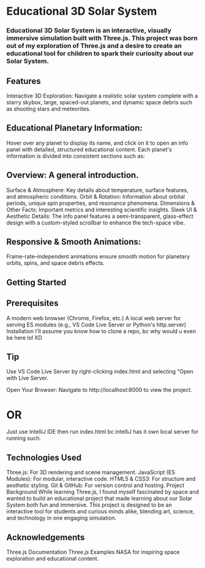 # Educational 3D Solar System

### Educational 3D Solar System is an interactive, visually immersive simulation built with Three.js. This project was born out of my exploration of Three.js and a desire to create an educational tool for children to spark their curiosity about our Solar System.

## Features
Interactive 3D Exploration:
Navigate a realistic solar system complete with a starry skybox, large, spaced-out planets, and dynamic space debris such as shooting stars and meteorites.

## Educational Planetary Information:
Hover over any planet to display its name, and click on it to open an info panel with detailed, structured educational content. Each planet's information is divided into consistent sections such as:

## Overview: A general introduction.
Surface & Atmosphere: Key details about temperature, surface features, and atmospheric conditions.
Orbit & Rotation: Information about orbital periods, unique spin properties, and resonance phenomena.
Dimensions & Other Facts: Important metrics and interesting scientific insights.
Sleek UI & Aesthetic Details:
The info panel features a semi-transparent, glass-effect design with a custom-styled scrollbar to enhance the tech-space vibe.

## Responsive & Smooth Animations:
Frame-rate–independent animations ensure smooth motion for planetary orbits, spins, and space debris effects.

## Getting Started
## Prerequisites
A modern web browser (Chrome, Firefox, etc.)
A local web server for serving ES modules (e.g., VS Code Live Server or Python's http.server)
Installation
I'll assume you know how to clone a repo, bc why would u even be here lol XD

## Tip
Use VS Code Live Server by right-clicking index.html and selecting "Open with Live Server.

Open Your Browser: Navigate to http://localhost:8000 to view the project.

# OR

Just use IntelliJ IDE then run index.html bc intelliJ has it own local server for running such.

## Technologies Used
Three.js: For 3D rendering and scene management.
JavaScript (ES Modules): For modular, interactive code.
HTML5 & CSS3: For structure and aesthetic styling.
Git & GitHub: For version control and hosting.
Project Background
While learning Three.js, I found myself fascinated by space and wanted to build an educational project that made learning about our Solar System both fun and immersive. This project is designed to be an interactive tool for students and curious minds alike, blending art, science, and technology in one engaging simulation.


## Acknowledgements
Three.js Documentation
Three.js Examples
NASA for inspiring space exploration and educational content.
